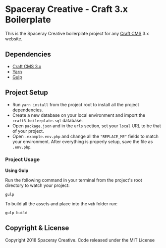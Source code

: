 Spaceray Creative - Craft 3.x Boilerplate
==========

This is the Spaceray Creative boilerplate project for any [Craft CMS](https://www.craftcms.com) 3.x website. 

## Dependencies

* [Craft CMS 3.x](https://craftcms.com)
* [Yarn](https://yarnpkg.com/en/docs/install)
* [Gulp](http://gulpjs.com/)

## Project Setup

* Run `yarn install` from the project root to install all the project dependencies.
* Create a new database on your local environment and import the `craft3-boilerplate.sql` database.
* Open `package.json`  and in the `urls` section, set your `local` URL to be that of your project.
* Open `.example.env.php` and change all the `"REPLACE_ME"` fields to match your environment. After everything is properly setup, save the file as `.env.php`.

### Project Usage 

**Using Gulp**

Run the following command in your terminal from the project's root directory to watch your project:

```
gulp
```

To build all the assets and place into the `web` folder run:

```
gulp build
```

## Copyright & License
Copyright 2018 Spaceray Creative. Code released under the MIT License